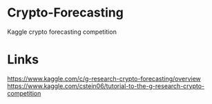 # Crypto-Forecasting
Kaggle crypto forecasting competition
# Links
https://www.kaggle.com/c/g-research-crypto-forecasting/overview
https://www.kaggle.com/cstein06/tutorial-to-the-g-research-crypto-competition
